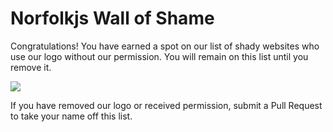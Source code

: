 # Norfolkjs Wall of Shame

Congratulations! You have earned a spot on our list of shady websites who use our logo without our permission. You will remain on this list until you remove it.
   


<img src="https://norfolkjs.org/images/ninjacat_150.png">

If you have removed our logo or received permission, submit a Pull Request to take your name off this list.
